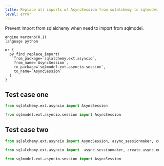 ```yaml
---
title: Replace all imports of AsyncSession from sqlalchemy to sqlmodel
level: error
---
```


Prevent import from sqlalchemy when need to import from sqlmodel.

```grit
engine marzano(0.1)
language python

or {
  py_find_replace_import(
    from_package=`sqlalchemy.ext.asyncio`,
    from_name=`AsyncSession`,
    to_package=`sqlmodel.ext.asyncio.session`,
    to_name=`AsyncSession`
  )
}
```

## Test case one

```python
from sqlalchemy.ext.asyncio import AsyncSession
```

```python
from sqlmodel.ext.asyncio.session import AsyncSession
```

## Test case two

```python
from sqlalchemy.ext.asyncio import AsyncSession, async_sessionmaker, create_async_engine
```

```python
from sqlalchemy.ext.asyncio import  async_sessionmaker, create_async_engine

from sqlmodel.ext.asyncio.session import AsyncSession
```
